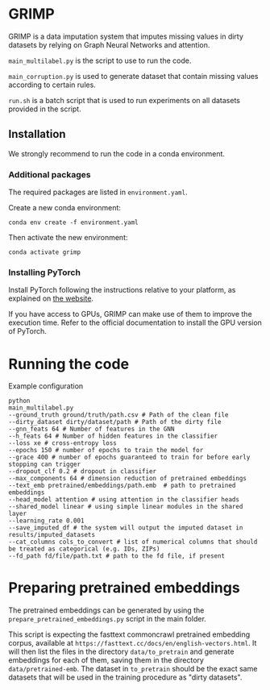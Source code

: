 GRIMP
===

GRIMP is a data imputation system that imputes missing values in dirty datasets by relying
on Graph Neural Networks and attention.

 `main_multilabel.py` is the script to use to run the code.

`main_corruption.py` is used to generate dataset that contain missing values according to certain rules.

`run.sh` is a batch script that is used to run experiments on all datasets provided in the script.

## Installation
We strongly recommend to run the code in a conda environment.

### Additional packages
The required packages are listed in `environment.yaml`.

Create a new conda environment:
```
conda env create -f environment.yaml
```
Then activate the new environment:
```
conda activate grimp
```


### Installing PyTorch
Install PyTorch following the instructions relative to your platform, as explained on [the website](https://pytorch.org/get-started/locally/).

If you have access to GPUs, GRIMP can make use of them to improve the execution time. Refer to the official documentation to install the GPU version of PyTorch.



# Running the code
Example configuration
```
python
main_multilabel.py
--ground_truth ground/truth/path.csv # Path of the clean file
--dirty_dataset dirty/dataset/path # Path of the dirty file
--gnn_feats 64 # Number of features in the GNN
--h_feats 64 # Number of hidden features in the classifier
--loss xe # cross-entropy loss
--epochs 150 # number of epochs to train the model for
--grace 400 # number of epochs guaranteed to train for before early stopping can trigger
--dropout_clf 0.2 # dropout in classifier
--max_components 64 # dimension reduction of pretrained embeddings
--text_emb pretrained/embeddings/path.emb  # path to pretrained embeddings
--head_model attention # using attention in the classifier heads
--shared_model linear # using simple linear modules in the shared layer
--learning_rate 0.001
--save_imputed_df # the system will output the imputed dataset in results/imputed_datasets
--cat_columns cols_to_convert # list of numerical columns that should be treated as categorical (e.g. IDs, ZIPs)
--fd_path fd/file/path.txt # path to the fd file, if present
```

# Preparing pretrained embeddings
The pretrained embeddings can be generated by using the `prepare_pretrained_embeddings.py` script
in the main folder.

This script is expecting the fasttext commoncrawl pretrained embedding corpus,
available at `https://fasttext.cc/docs/en/english-vectors.html`.
It will then list the files in the directory `data/to_pretrain` and generate embeddings for each of them, saving them
in the directory `data/pretrained-emb`. The dataset in `to_pretrain` should be the exact same datasets that will be used
in the training procedure as "dirty datasets".
